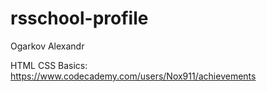 # rsschool-profile

Ogarkov Alexandr

HTML CSS Basics: https://www.codecademy.com/users/Nox911/achievements
